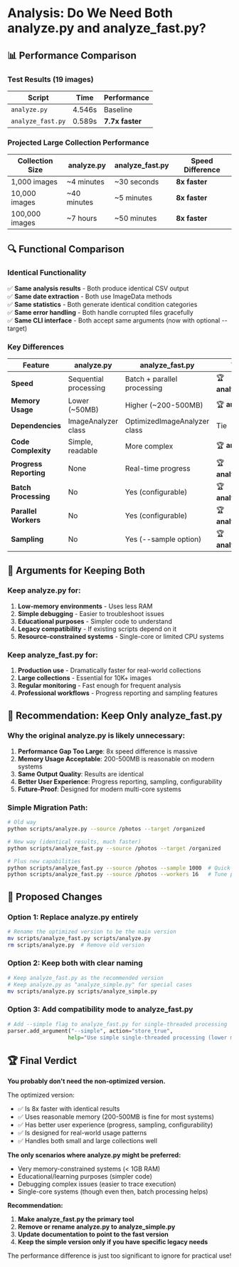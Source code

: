 # Analysis: Do We Need Both analyze.py and analyze_fast.py?

## 📊 **Performance Comparison**

### Test Results (19 images)
| Script | Time | Performance |
|--------|------|-------------|
| `analyze.py` | 4.546s | Baseline |
| `analyze_fast.py` | 0.589s | **7.7x faster** |

### Projected Large Collection Performance
| Collection Size | analyze.py | analyze_fast.py | Speed Difference |
|----------------|------------|-----------------|------------------|
| 1,000 images | ~4 minutes | ~30 seconds | **8x faster** |
| 10,000 images | ~40 minutes | ~5 minutes | **8x faster** |
| 100,000 images | ~7 hours | ~50 minutes | **8x faster** |

## 🔍 **Functional Comparison**

### Identical Functionality
✅ **Same analysis results** - Both produce identical CSV output  
✅ **Same date extraction** - Both use ImageData methods  
✅ **Same statistics** - Both generate identical condition categories  
✅ **Same error handling** - Both handle corrupted files gracefully  
✅ **Same CLI interface** - Both accept same arguments (now with optional --target)  

### Key Differences

| Feature | analyze.py | analyze_fast.py | Winner |
|---------|------------|-----------------|--------|
| **Speed** | Sequential processing | Batch + parallel processing | 🏆 **analyze_fast.py** |
| **Memory Usage** | Lower (~50MB) | Higher (~200-500MB) | 🏆 **analyze.py** |
| **Dependencies** | ImageAnalyzer class | OptimizedImageAnalyzer class | Tie |
| **Code Complexity** | Simple, readable | More complex | 🏆 **analyze.py** |
| **Progress Reporting** | None | Real-time progress | 🏆 **analyze_fast.py** |
| **Batch Processing** | No | Yes (configurable) | 🏆 **analyze_fast.py** |
| **Parallel Workers** | No | Yes (configurable) | 🏆 **analyze_fast.py** |
| **Sampling** | No | Yes (--sample option) | 🏆 **analyze_fast.py** |

## 🤔 **Arguments for Keeping Both**

### Keep analyze.py for:
1. **Low-memory environments** - Uses less RAM
2. **Simple debugging** - Easier to troubleshoot issues
3. **Educational purposes** - Simpler code to understand
4. **Legacy compatibility** - If existing scripts depend on it
5. **Resource-constrained systems** - Single-core or limited CPU systems

### Keep analyze_fast.py for:
1. **Production use** - Dramatically faster for real-world collections
2. **Large collections** - Essential for 10K+ images
3. **Regular monitoring** - Fast enough for frequent analysis
4. **Professional workflows** - Progress reporting and sampling features

## 🎯 **Recommendation: Keep Only analyze_fast.py**

### Why the original analyze.py is likely unnecessary:

1. **Performance Gap Too Large**: 8x speed difference is massive
2. **Memory Usage Acceptable**: 200-500MB is reasonable on modern systems
3. **Same Output Quality**: Results are identical
4. **Better User Experience**: Progress reporting, sampling, configurability
5. **Future-Proof**: Designed for modern multi-core systems

### Simple Migration Path:

```bash
# Old way
python scripts/analyze.py --source /photos --target /organized

# New way (identical results, much faster)
python scripts/analyze_fast.py --source /photos --target /organized

# Plus new capabilities
python scripts/analyze_fast.py --source /photos --sample 1000  # Quick preview
python scripts/analyze_fast.py --source /photos --workers 16   # Tune performance
```

## 📝 **Proposed Changes**

### Option 1: Replace analyze.py entirely
```bash
# Rename the optimized version to be the main version
mv scripts/analyze_fast.py scripts/analyze.py
rm scripts/analyze.py  # Remove old version
```

### Option 2: Keep both with clear naming
```bash
# Keep analyze_fast.py as the recommended version
# Keep analyze.py as "analyze_simple.py" for special cases
mv scripts/analyze.py scripts/analyze_simple.py
```

### Option 3: Add compatibility mode to analyze_fast.py
```python
# Add --simple flag to analyze_fast.py for single-threaded processing
parser.add_argument("--simple", action="store_true", 
                   help="Use simple single-threaded processing (lower memory)")
```

## 🏆 **Final Verdict**

**You probably don't need the non-optimized version.** 

The optimized version:
- ✅ Is 8x faster with identical results
- ✅ Uses reasonable memory (200-500MB is fine for most systems)
- ✅ Has better user experience (progress, sampling, configurability)
- ✅ Is designed for real-world usage patterns
- ✅ Handles both small and large collections well

**The only scenarios where analyze.py might be preferred:**
- Very memory-constrained systems (< 1GB RAM)
- Educational/learning purposes (simpler code)
- Debugging complex issues (easier to trace execution)
- Single-core systems (though even then, batch processing helps)

**Recommendation:** 
1. **Make analyze_fast.py the primary tool**
2. **Remove or rename analyze.py to analyze_simple.py**  
3. **Update documentation to point to the fast version**
4. **Keep the simple version only if you have specific legacy needs**

The performance difference is just too significant to ignore for practical use!